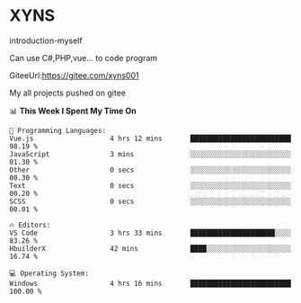 # XYNS
introduction-myself

Can use C#,PHP,vue... to code program

GiteeUrl:https://gitee.com/xyns001

My all projects pushed on gitee

<!--START_SECTION:waka-->
📊 **This Week I Spent My Time On** 

```text
💬 Programming Languages: 
Vue.js                   4 hrs 12 mins       █████████████████████████   98.19 % 
JavaScript               3 mins              ░░░░░░░░░░░░░░░░░░░░░░░░░   01.30 % 
Other                    0 secs              ░░░░░░░░░░░░░░░░░░░░░░░░░   00.30 % 
Text                     0 secs              ░░░░░░░░░░░░░░░░░░░░░░░░░   00.20 % 
SCSS                     0 secs              ░░░░░░░░░░░░░░░░░░░░░░░░░   00.01 % 

🔥 Editors: 
VS Code                  3 hrs 33 mins       █████████████████████░░░░   83.26 % 
HbuilderX                42 mins             ████░░░░░░░░░░░░░░░░░░░░░   16.74 % 

💻 Operating System: 
Windows                  4 hrs 16 mins       █████████████████████████   100.00 % 
```


<!--END_SECTION:waka-->
